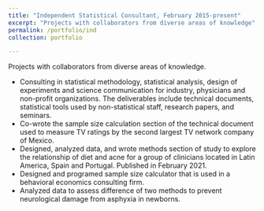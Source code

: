 ```yaml
---
title: "Independent Statistical Consultant, February 2015-present"
excerpt: "Projects with collaborators from diverse areas of knowledge"
permalink: /portfolio/ind
collection: portfolio

---
```

Projects with collaborators from diverse areas of knowledge.

* Consulting in statistical methodology, statistical analysis, design of experiments and science communication for industry, physicians and non-profit organizations. The deliverables include technical documents, statistical tools used by non-statistical staff, research papers, and seminars.
* Co-wrote the sample size calculation section of the technical document used to measure TV ratings by the second largest TV network company of Mexico.
* Designed, analyzed data, and wrote methods section of study to explore the relationship of diet and acne for a group of clinicians located in Latin America, Spain and Portugal. Published in February 2021.
* Designed and programed sample size calculator that is used in a behavioral economics consulting firm.
* Analyzed data to assess difference of two methods to prevent neurological damage from asphyxia in newborns.
